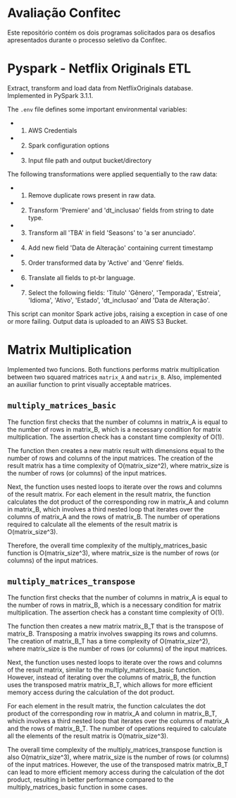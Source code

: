# Avaliação Confitec

Este repositório contém os dois programas solicitados para os desafios apresentados durante o processo seletivo da Confitec.

# Pyspark - Netflix Originals ETL

Extract, transform and load data from NetflixOriginals database. Implemented in PySpark 3.1.1.

The `.env` file defines some important environmental variables:
- 1. AWS Credentials
- 2. Spark configuration options
- 3. Input file path and output bucket/directory

The following transformations were applied sequentially to the raw data:
- 1. Remove duplicate rows present in raw data.
- 2. Transform 'Premiere' and 'dt_inclusao' fields from string to date type.
- 3. Transform all 'TBA' in field 'Seasons' to 'a ser anunciado'.
- 4. Add new field 'Data de Alteração' containing current timestamp
- 5. Order transformed data by 'Active' and 'Genre' fields.
- 6. Translate all fields to pt-br language.
- 7. Select the following fields: 'Titulo' 'Gênero', 'Temporada', 'Estreia', 'Idioma', 'Ativo', 'Estado', 'dt_inclusao' and 'Data de Alteração'.

This script can monitor Spark active jobs, raising a exception in case of one or more failing. Output data is uploaded to an AWS S3 Bucket.

# Matrix Multiplication

Implemented two funcions. Both functions performs matrix multiplication between two squared matrices `matrix_A` and `matrix_B`. Also, implemented an auxiliar function to print visually acceptable matrices.

 ## `multiply_matrices_basic` 
 
 The function first checks that the number of columns in matrix_A is equal to the number of rows in matrix_B, which is a necessary condition for matrix multiplication. The assertion check has a constant time complexity of O(1). 
 
 The function then creates a new matrix result with dimensions equal to the number of rows and columns of the input matrices. The creation of the result matrix has a time complexity of O(matrix_size^2), where matrix_size is the number of rows (or columns) of the input matrices. 
 
 Next, the function uses nested loops to iterate over the rows and columns of the result matrix. For each element in the result matrix, the function calculates the dot product of the corresponding row in matrix_A and column in matrix_B, which involves a third nested loop that iterates over the columns of matrix_A and the rows of matrix_B. The number of operations required to calculate all the elements of the result matrix is O(matrix_size^3).
 
 Therefore, the overall time complexity of the multiply_matrices_basic function is O(matrix_size^3), where matrix_size is the number of rows (or columns) of the input matrices.

## `multiply_matrices_transpose` 

The function first checks that the number of columns in matrix_A is equal to the number of rows in matrix_B, which is a necessary condition for matrix multiplication. The assertion check has a constant time complexity of O(1).

The function then creates a new matrix matrix_B_T that is the transpose of matrix_B. Transposing a matrix involves swapping its rows and columns. The creation of matrix_B_T has a time complexity of O(matrix_size^2), where matrix_size is the number of rows (or columns) of the input matrices.

Next, the function uses nested loops to iterate over the rows and columns of the result matrix, similar to the multiply_matrices_basic function. However, instead of iterating over the columns of matrix_B, the function uses the transposed matrix matrix_B_T, which allows for more efficient memory access during the calculation of the dot product.

For each element in the result matrix, the function calculates the dot product of the corresponding row in matrix_A and column in matrix_B_T, which involves a third nested loop that iterates over the columns of matrix_A and the rows of matrix_B_T. The number of operations required to calculate all the elements of the result matrix is O(matrix_size^3).

The overall time complexity of the multiply_matrices_transpose function is also O(matrix_size^3), where matrix_size is the number of rows (or columns) of the input matrices. However, the use of the transposed matrix matrix_B_T can lead to more efficient memory access during the calculation of the dot product, resulting in better performance compared to the multiply_matrices_basic function in some cases.
